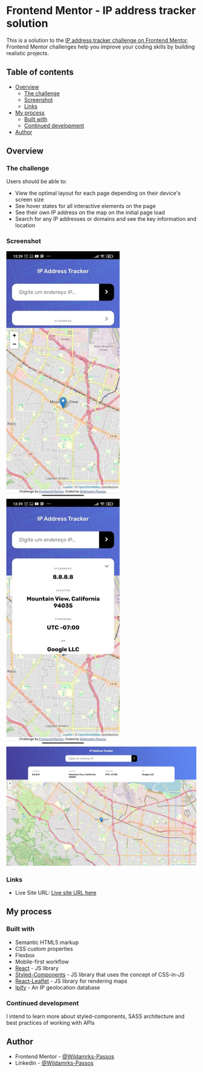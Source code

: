 # Frontend Mentor - IP address tracker solution

This is a solution to the [IP address tracker challenge on Frontend Mentor](https://www.frontendmentor.io/challenges/ip-address-tracker-I8-0yYAH0). Frontend Mentor challenges help you improve your coding skills by building realistic projects.  

## Table of contents

- [Overview](#overview)
  - [The challenge](#the-challenge)
  - [Screenshot](#screenshot)
  - [Links](#links)
- [My process](#my-process)
  - [Built with](#built-with)
  - [Continued development](#continued-development)
- [Author](#author)

## Overview

### The challenge

Users should be able to:

- View the optimal layout for each page depending on their device's screen size
- See hover states for all interactive elements on the page
- See their own IP address on the map on the initial page load
- Search for any IP addresses or domains and see the key information and location

### Screenshot

![Mobile 375 x 669 (Ip Information Hide)](./src/screenshot/Mobile_Hide_Information_Ip.jpg)
![Mobile 375 x 669 (Ip Information Show)](./src/screenshot/Mobile_Show_Information_Ip.jpg)
![Mobile 1440 x 900](./src/screenshot/Desktop.JPG)

### Links

- Live Site URL: [Live site URL here](https://wildmarks-passos.github.io/ip-address-tracker-master/)

## My process

### Built with

- Semantic HTML5 markup
- CSS custom properties
- Flexbox
- Mobile-first workflow
- [React](https://reactjs.org/) - JS library
- [Styled-Components](https://styled-components.com/) - JS library that uses the concept of CSS-in-JS
- [React-Leaflet](https://react-leaflet.js.org/) - JS library for rendering maps
- [Ipify](https://geo-database.ipify.org/) - An IP geolocation database

### Continued development

I intend to learn more about styled-components, SASS architecture and best practices of working with APIs

## Author

- Frontend Mentor - [@Wildamrks-Passos](https://www.frontendmentor.io/profile/Wildmarks-Passos)
- Linkedin - [@Wildamrks-Passos](https://www.linkedin.com/in/wildmarks-passos/)
